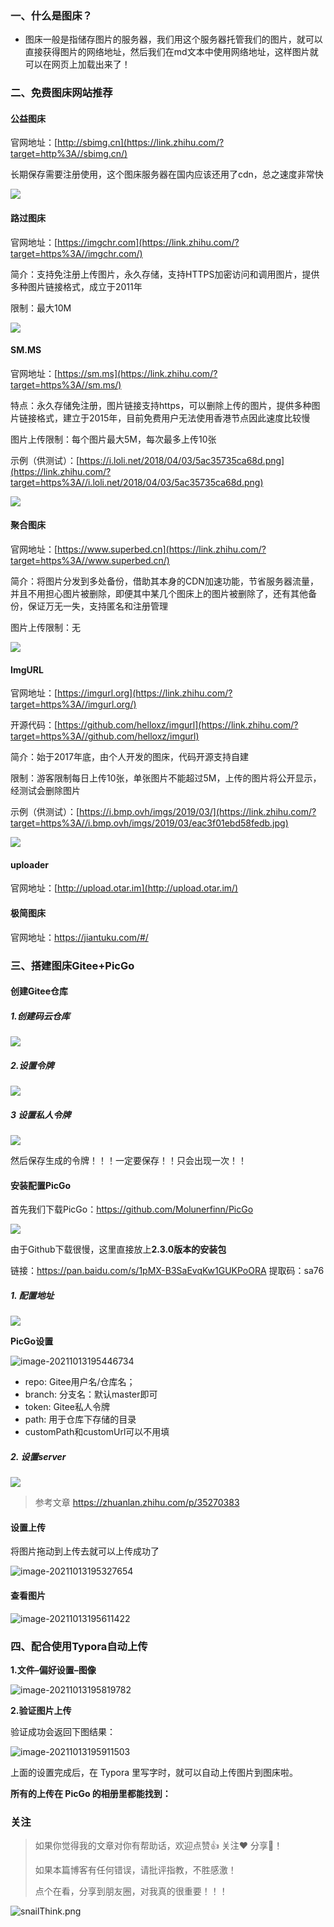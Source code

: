 ###  一、什么是图床？

- 图床一般是指储存图片的服务器，我们用这个服务器托管我们的图片，就可以直接获得图片的网络地址，然后我们在md文本中使用网络地址，这样图片就可以在网页上加载出来了！



### 二、免费图床网站推荐

#### 公益图床

官网地址：[http://sbimg.cn](https://link.zhihu.com/?target=http%3A//sbimg.cn/)

长期保存需要注册使用，这个图床服务器在国内应该还用了cdn，总之速度非常快

![](https://pic.downk.cc/item/5f5b4b17160a154a6777f508.png)




#### 路过图床

官网地址：[https://imgchr.com](https://link.zhihu.com/?target=https%3A//imgchr.com/) 

简介：支持免注册上传图片，永久存储，支持HTTPS加密访问和调用图片，提供多种图片链接格式，成立于2011年

限制：最大10M

![](https://pic.downk.cc/item/5f5b4b17160a154a6777f50f.png)

 

#### SM.MS

官网地址：[https://sm.ms](https://link.zhihu.com/?target=https%3A//sm.ms/)

特点：永久存储免注册，图片链接支持https，可以删除上传的图片，提供多种图片链接格式，建立于2015年，目前免费用户无法使用香港节点因此速度比较慢

图片上传限制：每个图片最大5M，每次最多上传10张

示例（供测试）：[https://i.loli.net/2018/04/03/5ac35735ca68d.png](https://link.zhihu.com/?target=https%3A//i.loli.net/2018/04/03/5ac35735ca68d.png)

![](https://pic.downk.cc/item/5f5b4b17160a154a6777f512.png)

#### 聚合图床

官网地址：[https://www.superbed.cn](https://link.zhihu.com/?target=https%3A//www.superbed.cn/)

简介：将图片分发到多处备份，借助其本身的CDN加速功能，节省服务器流量，并且不用担心图片被删除，即便其中某几个图床上的图片被删除了，还有其他备份，保证万无一失，支持匿名和注册管理

图片上传限制：无

![](https://pic.downk.cc/item/5f5b4b17160a154a6777f518.png)

#### ImgURL

官网地址：[https://imgurl.org](https://link.zhihu.com/?target=https%3A//imgurl.org/)

开源代码：[https://github.com/helloxz/imgurl](https://link.zhihu.com/?target=https%3A//github.com/helloxz/imgurl)

简介：始于2017年底，由个人开发的图床，代码开源支持自建

限制：游客限制每日上传10张，单张图片不能超过5M，上传的图片将公开显示，经测试会删除图片

示例（供测试）：[https://i.bmp.ovh/imgs/2019/03/](https://link.zhihu.com/?target=https%3A//i.bmp.ovh/imgs/2019/03/eac3f01ebd58fedb.jpg)

![](https://pic.downk.cc/item/5f5b4b17160a154a6777f51a.png)

#### uploader

官网地址：[http://upload.otar.im](http://upload.otar.im/) 

#### 极简图床   

官网地址：https://jiantuku.com/#/ 



### 三、搭建图床Gitee+PicGo



#### 创建Gitee仓库

##### 1.创建码云仓库

![](https://pic.downk.cc/item/5f5b4b28160a154a6778005b.png)

##### 2.设置令牌

![](https://pic.downk.cc/item/5f5b4b28160a154a6778005e.png)

##### 3 设置私人令牌

![](https://pic.downk.cc/item/5f5b4b28160a154a67780067.png)

然后保存生成的令牌！！！一定要保存！！只会出现一次！！ 

#### 安装配置PicGo

 首先我们下载PicGo：https://github.com/Molunerfinn/PicGo 

![](https://pic.downk.cc/item/5f5b4b28160a154a6778006b.png)

 由于Github下载很慢，这里直接放上**2.3.0版本的安装包** 

链接：https://pan.baidu.com/s/1pMX-B3SaEvqKw1GUKPoORA 
提取码：sa76

##### 1. 配置地址

![](https://pic.downk.cc/item/5f5b4b28160a154a6778006f.png)



**PicGo设置**

![image-20211013195446734](https://gitee.com/VincentBlog/image/raw/master/image/20211013195446.png)

- repo: Gitee用户名/仓库名；
- branch: 分支名：默认master即可
- token: Gitee私人令牌
- path: 用于仓库下存储的目录
- customPath和customUrl可以不用填

##### 2. 设置server

![](https://pic.downk.cc/item/5f5b4b34160a154a67780830.png)



> 参考文章 https://zhuanlan.zhihu.com/p/35270383



#### 设置上传

将图片拖动到上传去就可以上传成功了

![image-20211013195327654](https://gitee.com/VincentBlog/image/raw/master/image/20211013195327.png)



#### 查看图片

![image-20211013195611422](https://gitee.com/VincentBlog/image/raw/master/image/20211013195611.png)

### 四、配合使用Typora自动上传

**1.文件–偏好设置–图像**

![image-20211013195819782](https://gitee.com/VincentBlog/image/raw/master/image/20211013195819.png)

**2.验证图片上传**

验证成功会返回下图结果：

![image-20211013195911503](https://gitee.com/VincentBlog/image/raw/master/image/20211013195911.png)



上面的设置完成后，在 Typora 里写字时，就可以自动上传图片到图床啦。

**所有的上传在 PicGo 的相册里都能找到：**



### 关注

>如果你觉得我的文章对你有帮助话，欢迎点赞👍 关注❤️ 分享👥！
>
>如果本篇博客有任何错误，请批评指教，不胜感激！
>
>点个在看，分享到朋友圈，对我真的很重要！！！


![snailThink.png](http://ww1.sinaimg.cn/large/006aMktPgy1gdegzjxv6yj30go0gogmi.jpg)
